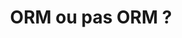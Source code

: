 ---
inProgress: false
title: "ORM ou pas ORM ?"
description: "<h2>Qu'est-ce qu'un ORM ?</h2><br><p>Pour débuter, un ORM, ou Object-Relational Mapping (ou Modèle Objet-Relationnel en français), est une technique de programmation qui permet de convertir des données entre des systèmes de types incompatibles en utilisant des langages de programmation orientés objet. En termes simples, un ORM facilite l'interaction entre une base de données relationnelle et le code d'une application en créant un \"pont\" entre les tables de la base de données et les objets dans le code. Cela permet aux développeurs de manipuler des bases de données en utilisant des concepts et des structures propres à la programmation orientée objet, sans avoir à écrire directement des requêtes SQL. Les ORMs comme Hibernate en Java, Django ORM en Python, ou Entity Framework en C# permettent de simplifier et d'accélérer le développement en automatisant la gestion des données et en réduisant les risques d'erreurs liés à l'écriture manuelle de requêtes SQL.</p><br><img alt=\"orm-schema\" src=\"https://www.developpez.net/forums/attachments/p474863d1/a/a/a\"><p style=\"font-style: italic;\">Schéma de fonctionnement d'un ORM</p><br><h2>SQLAlchemy...</h2><br><p>J'apprécie particulièrement le principe de migration offert par des ORMs comme Prisma en JavaScript/TypeScript, qui facilite grandement la gestion des changements de schéma de la base de données au fil du développement. Les migrations permettent de versionner les modifications, de les appliquer de manière ordonnée et de conserver un historique des transformations apportées à la structure de la base de données. Cependant, cette fonctionnalité intégrée et simplifiée manque cruellement dans SQLAlchemy, l'un des principaux ORMs utilisés en Python. Bien que SQLAlchemy soit puissant et flexible, il nécessite l'utilisation d'outils externes comme Alembic pour gérer les migrations, ce qui peut compliquer le processus et nécessiter une configuration supplémentaire. Cette absence de migrations intégrées peut rendre SQLAlchemy moins pratique pour les développeurs habitués à la commodité offerte par des solutions comme Prisma.</p><br><h2>...ou pas SQLAlchemy ?</h2><br><p>En conclusion, bien que les ORMs offrent de nombreux avantages en termes de productivité et de simplicité, il est important de choisir l'outil le plus adapté aux besoins spécifiques de chaque projet. Si la gestion des migrations est un critère essentiel pour vous, il peut être judicieux de se tourner vers des ORMs comme Prisma qui offrent cette fonctionnalité de manière intégrée et simplifiée. Cependant, si vous recherchez un ORM puissant et flexible, capable de s'adapter à une grande variété de cas d'utilisation, SQLAlchemy reste une excellente option malgré la complexité supplémentaire liée à la gestion des migrations. En fin de compte, j'ai fait le choix de rester sur l'ORM SQLAlchemy qui permet quand même de simplifier les requêtes à la base de donnée.</p>"
img_alt: database
img_src: /img/database.webp
link: /blog/4
tags: ['SQL', 'SQLite', 'ORM', 'SQLAlchemy', 'Automatisation', 'Python']
---